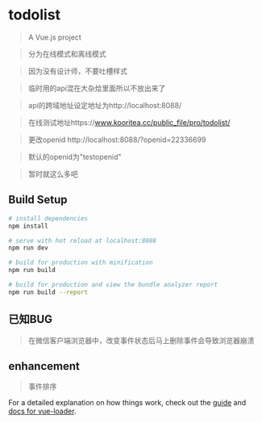 # todolist

> A Vue.js project

>分为在线模式和离线模式

>因为没有设计师，不要吐槽样式

>临时用的api混在大杂烩里面所以不放出来了

>api的跨域地址设定地址为http://localhost:8088/

>在线测试地址https://www.kooritea.cc/public_file/pro/todolist/

>更改openid   http://localhost:8088/?openid=22336699

>默认的openid为"testopenid"

>暂时就这么多吧

## Build Setup

``` bash
# install dependencies
npm install

# serve with hot reload at localhost:8088
npm run dev

# build for production with minification
npm run build

# build for production and view the bundle analyzer report
npm run build --report
```
## 已知BUG
>在微信客户端浏览器中，改变事件状态后马上删除事件会导致浏览器崩溃



## enhancement
>事件排序


For a detailed explanation on how things work, check out the [guide](http://vuejs-templates.github.io/webpack/) and [docs for vue-loader](http://vuejs.github.io/vue-loader).
